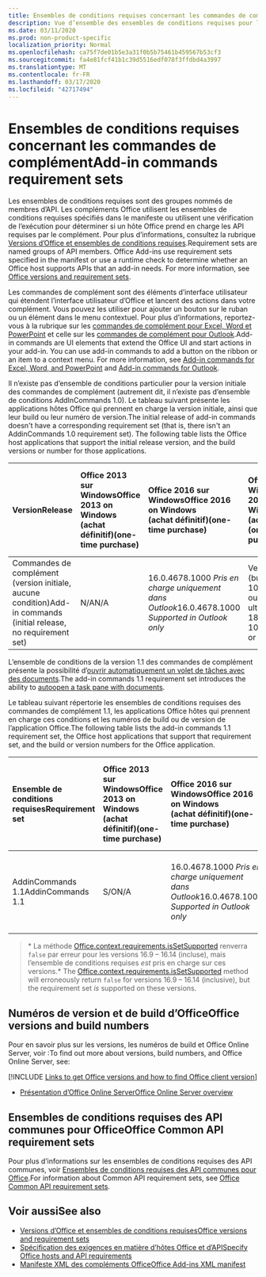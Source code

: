 ```yaml
---
title: Ensembles de conditions requises concernant les commandes de complément
description: Vue d’ensemble des ensembles de conditions requises pour les commandes de complément Office
ms.date: 03/11/2020
ms.prod: non-product-specific
localization_priority: Normal
ms.openlocfilehash: ca75f7de01b5e3a31f0b5b75461b459567b53cf3
ms.sourcegitcommit: fa4e81fcf41b1c39d5516edf078f3ffdbd4a3997
ms.translationtype: MT
ms.contentlocale: fr-FR
ms.lasthandoff: 03/17/2020
ms.locfileid: "42717494"
---
```

# <a name="add-in-commands-requirement-sets"></a><span data-ttu-id="40694-103">Ensembles de conditions requises concernant les commandes de complément</span><span class="sxs-lookup"><span data-stu-id="40694-103">Add-in commands requirement sets</span></span>

<span data-ttu-id="40694-p101">Les ensembles de conditions requises sont des groupes nommés de membres d’API. Les compléments Office utilisent les ensembles de conditions requises spécifiés dans le manifeste ou utilisent une vérification de l’exécution pour déterminer si un hôte Office prend en charge les API requises par le complément. Pour plus d’informations, consultez la rubrique [Versions d’Office et ensembles de conditions requises](../../develop/office-versions-and-requirement-sets.md).</span><span class="sxs-lookup"><span data-stu-id="40694-p101">Requirement sets are named groups of API members. Office Add-ins use requirement sets specified in the manifest or use a runtime check to determine whether an Office host supports APIs that an add-in needs. For more information, see [Office versions and requirement sets](../../develop/office-versions-and-requirement-sets.md).</span></span>

<span data-ttu-id="40694-p102">Les commandes de complément sont des éléments d’interface utilisateur qui étendent l’interface utilisateur d’Office et lancent des actions dans votre complément. Vous pouvez les utiliser pour ajouter un bouton sur le ruban ou un élément dans le menu contextuel. Pour plus d’informations, reportez-vous à la rubrique sur les [commandes de complément pour Excel, Word et PowerPoint](../../design/add-in-commands.md) et celle sur les [commandes de complément pour Outlook](../../outlook/add-in-commands-for-outlook.md).</span><span class="sxs-lookup"><span data-stu-id="40694-p102">Add-in commands are UI elements that extend the Office UI and start actions in your add-in. You can use add-in commands to add a button on the ribbon or an item to a context menu. For more information, see [Add-in commands for Excel, Word, and PowerPoint](../../design/add-in-commands.md) and [Add-in commands for Outlook](../../outlook/add-in-commands-for-outlook.md).</span></span>

<span data-ttu-id="40694-p103">Il n’existe pas d’ensemble de conditions particulier pour la version initiale des commandes de complément (autrement dit, il n’existe pas d’ensemble de conditions AddInCommands 1.0). Le tableau suivant présente les applications hôtes Office qui prennent en charge la version initiale, ainsi que leur build ou leur numéro de version.</span><span class="sxs-lookup"><span data-stu-id="40694-p103">The initial release of add-in commands doesn't have a corresponding requirement set (that is, there isn't an AddinCommands 1.0 requirement set). The following table lists the Office host applications that support the initial release version, and the build versions or number for those applications.</span></span>  

| <span data-ttu-id="40694-112">Version</span><span class="sxs-lookup"><span data-stu-id="40694-112">Release</span></span>   |  <span data-ttu-id="40694-113">Office 2013 sur Windows</span><span class="sxs-lookup"><span data-stu-id="40694-113">Office 2013 on Windows</span></span><br><span data-ttu-id="40694-114">(achat définitif)</span><span class="sxs-lookup"><span data-stu-id="40694-114">(one-time purchase)</span></span> | <span data-ttu-id="40694-115">Office 2016 sur Windows</span><span class="sxs-lookup"><span data-stu-id="40694-115">Office 2016 on Windows</span></span><br><span data-ttu-id="40694-116">(achat définitif)</span><span class="sxs-lookup"><span data-stu-id="40694-116">(one-time purchase)</span></span> | <span data-ttu-id="40694-117">Office 2019 sur Windows</span><span class="sxs-lookup"><span data-stu-id="40694-117">Office 2019 on Windows</span></span><br><span data-ttu-id="40694-118">(achat définitif)</span><span class="sxs-lookup"><span data-stu-id="40694-118">(one-time purchase)</span></span> | <span data-ttu-id="40694-119">Office pour Windows</span><span class="sxs-lookup"><span data-stu-id="40694-119">Office on Windows</span></span><br><span data-ttu-id="40694-120">(connecté à l’abonnement Office 365)</span><span class="sxs-lookup"><span data-stu-id="40694-120">(connected to Office 365 subscription)</span></span>   |  <span data-ttu-id="40694-121">Office sur iPad</span><span class="sxs-lookup"><span data-stu-id="40694-121">Office on iPad</span></span><br><span data-ttu-id="40694-122">(connecté à l’abonnement Office 365)</span><span class="sxs-lookup"><span data-stu-id="40694-122">(connected to Office 365 subscription)</span></span>  |  <span data-ttu-id="40694-123">Office sur Mac</span><span class="sxs-lookup"><span data-stu-id="40694-123">Office on Mac</span></span><br><span data-ttu-id="40694-124">(connecté à l’abonnement Office 365)</span><span class="sxs-lookup"><span data-stu-id="40694-124">(connected to Office 365 subscription)</span></span>  | <span data-ttu-id="40694-125">Office sur le web</span><span class="sxs-lookup"><span data-stu-id="40694-125">Office on the web</span></span>  |
|:-----|:-----|:-----|:-----|:-----|:-----|:-----|:-----|
| <span data-ttu-id="40694-126">Commandes de complément (version initiale, aucune condition)</span><span class="sxs-lookup"><span data-stu-id="40694-126">Add-in commands (initial release, no requirement set)</span></span> | <span data-ttu-id="40694-127">N/A</span><span class="sxs-lookup"><span data-stu-id="40694-127">N/A</span></span> | <span data-ttu-id="40694-128">16.0.4678.1000 *Pris en charge uniquement dans Outlook*</span><span class="sxs-lookup"><span data-stu-id="40694-128">16.0.4678.1000 *Supported in Outlook only*</span></span> | <span data-ttu-id="40694-129">Version 1809 (build 10827.20150) ou version ultérieure</span><span class="sxs-lookup"><span data-stu-id="40694-129">Version 1809 (Build 10827.20150) or later</span></span> |<span data-ttu-id="40694-130">Version 1603 (build 6769.0000) ou ultérieure</span><span class="sxs-lookup"><span data-stu-id="40694-130">Version 1603 (Build 6769.0000) or later</span></span> | <span data-ttu-id="40694-131">S/O</span><span class="sxs-lookup"><span data-stu-id="40694-131">N/A</span></span> | <span data-ttu-id="40694-132">15.33 ou version ultérieure</span><span class="sxs-lookup"><span data-stu-id="40694-132">15.33 or later</span></span>| <span data-ttu-id="40694-133">Janvier 2016</span><span class="sxs-lookup"><span data-stu-id="40694-133">January 2016</span></span> |

<span data-ttu-id="40694-134">L’ensemble de conditions de la version 1.1 des commandes de complément présente la possibilité d’[ouvrir automatiquement un volet de tâches avec des documents](../../develop/automatically-open-a-task-pane-with-a-document.md).</span><span class="sxs-lookup"><span data-stu-id="40694-134">The add-in commands 1.1 requirement set introduces the ability to [autoopen a task pane with documents](../../develop/automatically-open-a-task-pane-with-a-document.md).</span></span>

<span data-ttu-id="40694-135">Le tableau suivant répertorie les ensembles de conditions requises des commandes de complément 1.1, les applications Office hôtes qui prennent en charge ces conditions et les numéros de build ou de version de l’application Office.</span><span class="sxs-lookup"><span data-stu-id="40694-135">The following table lists the add-in commands 1.1 requirement set, the Office host applications that support that requirement set, and the build or version numbers for the Office application.</span></span>

|  <span data-ttu-id="40694-136">Ensemble de conditions requises</span><span class="sxs-lookup"><span data-stu-id="40694-136">Requirement set</span></span>  |  <span data-ttu-id="40694-137">Office 2013 sur Windows</span><span class="sxs-lookup"><span data-stu-id="40694-137">Office 2013 on Windows</span></span><br><span data-ttu-id="40694-138">(achat définitif)</span><span class="sxs-lookup"><span data-stu-id="40694-138">(one-time purchase)</span></span> | <span data-ttu-id="40694-139">Office 2016 sur Windows</span><span class="sxs-lookup"><span data-stu-id="40694-139">Office 2016 on Windows</span></span><br><span data-ttu-id="40694-140">(achat définitif)</span><span class="sxs-lookup"><span data-stu-id="40694-140">(one-time purchase)</span></span> | <span data-ttu-id="40694-141">Office 2019 sur Windows</span><span class="sxs-lookup"><span data-stu-id="40694-141">Office 2019 on Windows</span></span><br><span data-ttu-id="40694-142">(achat définitif)</span><span class="sxs-lookup"><span data-stu-id="40694-142">(one-time purchase)</span></span> | <span data-ttu-id="40694-143">Office pour Windows</span><span class="sxs-lookup"><span data-stu-id="40694-143">Office on Windows</span></span><br><span data-ttu-id="40694-144">(connecté à l’abonnement Office 365)</span><span class="sxs-lookup"><span data-stu-id="40694-144">(connected to Office 365 subscription)</span></span>   |  <span data-ttu-id="40694-145">Office sur iPad</span><span class="sxs-lookup"><span data-stu-id="40694-145">Office on iPad</span></span><br><span data-ttu-id="40694-146">(connecté à l’abonnement Office 365)</span><span class="sxs-lookup"><span data-stu-id="40694-146">(connected to Office 365 subscription)</span></span>  |  <span data-ttu-id="40694-147">Office sur Mac</span><span class="sxs-lookup"><span data-stu-id="40694-147">Office on Mac</span></span><br><span data-ttu-id="40694-148">(connecté à l’abonnement Office 365)</span><span class="sxs-lookup"><span data-stu-id="40694-148">(connected to Office 365 subscription)</span></span>  | <span data-ttu-id="40694-149">Office sur le web</span><span class="sxs-lookup"><span data-stu-id="40694-149">Office on the web</span></span>  |  
|:-----|:-----|:-----|:-----|:-----|:-----|:-----|:-----|
| <span data-ttu-id="40694-150">AddinCommands 1.1</span><span class="sxs-lookup"><span data-stu-id="40694-150">AddinCommands 1.1</span></span>  | <span data-ttu-id="40694-151">S/O</span><span class="sxs-lookup"><span data-stu-id="40694-151">N/A</span></span> | <span data-ttu-id="40694-152">16.0.4678.1000 *Pris en charge uniquement dans Outlook*</span><span class="sxs-lookup"><span data-stu-id="40694-152">16.0.4678.1000 *Supported in Outlook only*</span></span>  | <span data-ttu-id="40694-153">Version 1809 (build 10827.20150) ou version ultérieure</span><span class="sxs-lookup"><span data-stu-id="40694-153">Version 1809 (Build 10827.20150) or later</span></span> | <span data-ttu-id="40694-154">Version 1705 (build 8121.1000) ou ultérieure</span><span class="sxs-lookup"><span data-stu-id="40694-154">Version 1705 (Build 8121.1000) or later</span></span> | <span data-ttu-id="40694-155">S/O</span><span class="sxs-lookup"><span data-stu-id="40694-155">N/A</span></span> | <span data-ttu-id="40694-156">15.34 ou version ultérieure\*</span><span class="sxs-lookup"><span data-stu-id="40694-156">15.34 or later\*</span></span>| <span data-ttu-id="40694-157">Mai 2017</span><span class="sxs-lookup"><span data-stu-id="40694-157">May 2017</span></span> |

><span data-ttu-id="40694-158">\* La méthode [Office.context.requirements.isSetSupported](/javascript/api/office/office.requirementsetsupport#issetsupported-name--minversion-) renverra `false` par erreur pour les versions 16.9 &ndash; 16.14 (incluse), mais l’ensemble de conditions requises *est* pris en charge sur ces versions.</span><span class="sxs-lookup"><span data-stu-id="40694-158">\* The [Office.context.requirements.isSetSupported](/javascript/api/office/office.requirementsetsupport#issetsupported-name--minversion-) method will erroneously return `false` for versions 16.9 &ndash; 16.14 (inclusive), but the requirement set *is* supported on these versions.</span></span>

## <a name="office-versions-and-build-numbers"></a><span data-ttu-id="40694-159">Numéros de version et de build d’Office</span><span class="sxs-lookup"><span data-stu-id="40694-159">Office versions and build numbers</span></span>

<span data-ttu-id="40694-160">Pour en savoir plus sur les versions, les numéros de build et Office Online Server, voir :</span><span class="sxs-lookup"><span data-stu-id="40694-160">To find out more about versions, build numbers, and Office Online Server, see:</span></span>

[!INCLUDE [Links to get Office versions and how to find Office client version](../../includes/links-get-office-versions-builds.md)]
- [<span data-ttu-id="40694-161">Présentation d’Office Online Server</span><span class="sxs-lookup"><span data-stu-id="40694-161">Office Online Server overview</span></span>](/officeonlineserver/office-online-server-overview)

## <a name="office-common-api-requirement-sets"></a><span data-ttu-id="40694-162">Ensembles de conditions requises des API communes pour Office</span><span class="sxs-lookup"><span data-stu-id="40694-162">Office Common API requirement sets</span></span>

<span data-ttu-id="40694-163">Pour plus d’informations sur les ensembles de conditions requises des API communes, voir [Ensembles de conditions requises des API communes pour Office](office-add-in-requirement-sets.md).</span><span class="sxs-lookup"><span data-stu-id="40694-163">For information about Common API requirement sets, see [Office Common API requirement sets](office-add-in-requirement-sets.md).</span></span>

## <a name="see-also"></a><span data-ttu-id="40694-164">Voir aussi</span><span class="sxs-lookup"><span data-stu-id="40694-164">See also</span></span>

- [<span data-ttu-id="40694-165">Versions d’Office et ensembles de conditions requises</span><span class="sxs-lookup"><span data-stu-id="40694-165">Office versions and requirement sets</span></span>](../../develop/office-versions-and-requirement-sets.md)
- [<span data-ttu-id="40694-166">Spécification des exigences en matière d’hôtes Office et d’API</span><span class="sxs-lookup"><span data-stu-id="40694-166">Specify Office hosts and API requirements</span></span>](../../develop/specify-office-hosts-and-api-requirements.md)
- [<span data-ttu-id="40694-167">Manifeste XML des compléments Office</span><span class="sxs-lookup"><span data-stu-id="40694-167">Office Add-ins XML manifest</span></span>](../../develop/add-in-manifests.md)
